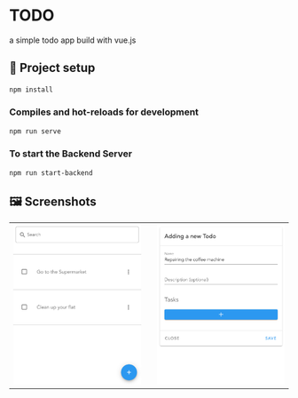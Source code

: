 # TODO

a simple todo app build with vue.js

## 🚀 Project setup
```
npm install
```

### Compiles and hot-reloads for development
```
npm run serve
```

### To start the Backend Server 
```
npm run start-backend
```

## 🖼 Screenshots 

<table>
   <tr>
     <td><img src="https://github.com/FlorianFe/Todo/blob/main/doc/screenshots/screenshot-1.png?raw=true"><td>
     <td><img src="https://github.com/FlorianFe/Todo/blob/main/doc/screenshots/screenshot-2.png?raw=true"></td>
   </tr>
</table>
